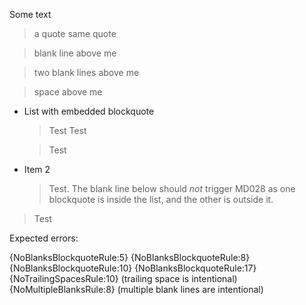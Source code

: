 Some text

> a quote
> same quote

> blank line above me


> two blank lines above me
 
> space above me

* List with embedded blockquote

  > Test
  > Test

  > Test

* Item 2

  > Test. The blank line below should _not_ trigger MD028 as one blockquote is
  > inside the list, and the other is outside it.

> Test

Expected errors:

{NoBlanksBlockquoteRule:5} {NoBlanksBlockquoteRule:8}
{NoBlanksBlockquoteRule:10} {NoBlanksBlockquoteRule:17}
{NoTrailingSpacesRule:10} (trailing space is intentional)
{NoMultipleBlanksRule:8} (multiple blank lines are intentional)
